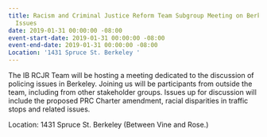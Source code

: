 ```yaml
---
title: Racism and Criminal Justice Reform Team Subgroup Meeting on Berkeley Policing
  Issues
date: 2019-01-31 00:00:00 -08:00
event-start-date: 2019-01-31 00:00:00 -08:00
event-end-date: 2019-01-31 00:00:00 -08:00
Location: '1431 Spruce St. Berkeley '
---
```


The IB RCJR Team will be hosting a meeting dedicated to the discussion of policing issues in Berkeley. Joining us will be participants from outside the team, including from other stakeholder groups. Issues up for discussion will include the proposed PRC Charter amendment, racial disparities in traffic stops and related issues.

Location: 1431 Spruce St. Berkeley (Between Vine and Rose.)